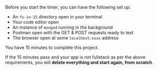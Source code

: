 Before you start the timer, you can have the following set up:

-   An `fs-in-15` directory open in your terminal
-   Your code editor open
-   An instance of `mongod` running in the background
-   Postman open with the GET & POST requests ready to test
-   The browser open at some `localhost:xxxx` address

  

You have 15 minutes to complete this project.

If the 15 minutes pass and your app is not fullstack as per the above requirements, you will **delete everything and start again, from scratch**.